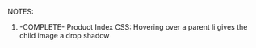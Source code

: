 NOTES:

1) -COMPLETE- Product Index CSS: Hovering over a parent li gives the child image a drop shadow
